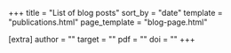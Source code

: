 +++
title = "List of blog posts"
sort_by = "date"
template = "publications.html"
page_template = "blog-page.html"

[extra]
author = ""
target = ""
pdf = ""
doi = ""
+++

